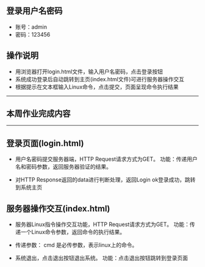 ## 登录用户名密码
 - 账号：admin
 - 密码：123456
 
 ## 操作说明
 - 用浏览器打开login.html文件，输入用户名密码，点击登录按钮
 - 系统成功登录后自动跳转到主页(index.html文件)可进行服务器操作交互
 - 根据提示在文本框输入Linux命令，点击提交，页面呈现命令执行结果
 
-------------------------------------
## 本周作业完成内容
-------------------------------------
## 登录页面(login.html)

- 用户名密码提交服务器端，HTTP Request请求方式为GET。
  功能：传递用户名和密码参数，返回服务器验证的结果。

- 对HTTP Response返回的data进行判断处理，返回Login ok登录成功，跳转到系统主页

## 服务器操作交互(index.html)

- 服务器Linux指令操作交互功能，HTTP Request请求方式为GET。
  功能：传递一个Linux命令参数，返回命令的执行结果。

- 传递参数：
  cmd 是必传参数，表示linux上的命令。
  
- 系统退出，点击退出按钮退出系统。
  功能：点击退出按钮跳转到登录页面
